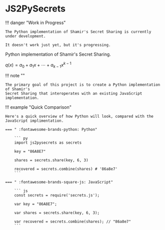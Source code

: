 # JS2PySecrets

!!! danger "Work in Progress"

	The Python implementation of Shamir's Secret Sharing is currently under development.  
	
	It doesn't work just yet, but it's progressing.

Python implementation of Shamir's Secret Sharing.

$q(x) = a_0 + a_1x + \dotsi + a_{k-1}x^{k-1}$

!!! note ""

    The primary goal of this project is to create a Python implementation of Shamir's
    Secret Sharing that interoperates with an existing JavaScript implementation.
    
    
!!! example "Quick Comparison"

	Here's a quick overview of how Python will look, compared with the JavaScript implimentation.

	=== " :fontawesome-brands-python: Python"

		``` py
		import js2pysecrets as secrets
	
		key = "86A8E7"
	
		shares = secrets.share(key, 6, 3)
		
		recovered = secrets.combine(shares) # '86a8e7'
		```

	=== " :fontawesome-brands-square-js: JavaScript"

		``` js
		const secrets = require('secrets.js');
	
		var key = "86A8E7";
	
		var shares = secrets.share(key, 6, 3);
		
		var recovered = secrets.combine(shares); // "86a8e7"
		```
		
